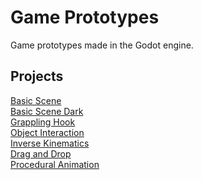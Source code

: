 # Game Prototypes
Game prototypes made in the Godot engine.

## Projects

[Basic Scene](basic-scene/)\
[Basic Scene Dark](basic-scene-dark/)\
[Grappling Hook](grappling-hook/)\
[Object Interaction](object-interaction/)\
[Inverse Kinematics](inverse-kinematics/)\
[Drag and Drop](drag-and-drop/)\
[Procedural Animation](procedural-animation/)
